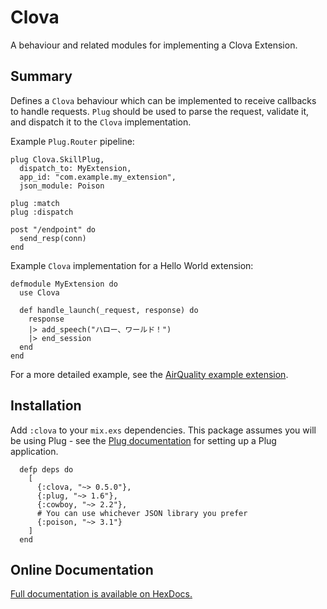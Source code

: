# Clova

A behaviour and related modules for implementing a Clova Extension.

## Summary

Defines a `Clova` behaviour which can be implemented to receive callbacks to handle requests.
`Plug` should be used to parse the request, validate it, and dispatch it to the `Clova` implementation.

Example `Plug.Router` pipeline:

```
plug Clova.SkillPlug,
  dispatch_to: MyExtension,
  app_id: "com.example.my_extension",
  json_module: Poison

plug :match
plug :dispatch

post "/endpoint" do
  send_resp(conn)
end
```

Example `Clova` implementation for a Hello World extension:
```
defmodule MyExtension do
  use Clova

  def handle_launch(_request, response) do
    response
    |> add_speech("ハロー、ワールド！")
    |> end_session
  end
end
```
For a more detailed example, see the [AirQuality example extension](https://github.com/line/clova-cek-sdk-elixir-sample).

## Installation

Add `:clova` to your `mix.exs` dependencies. This package assumes you will be using Plug - see the
[Plug documentation](https://hexdocs.pm/plug/) for setting up a Plug application.

```
  defp deps do
    [
      {:clova, "~> 0.5.0"},
      {:plug, "~> 1.6"},
      {:cowboy, "~> 2.2"},
      # You can use whichever JSON library you prefer
      {:poison, "~> 3.1"}
    ]
  end
```

## Online Documentation

[Full documentation is available on HexDocs.](https://hexdocs.pm/clova/)
